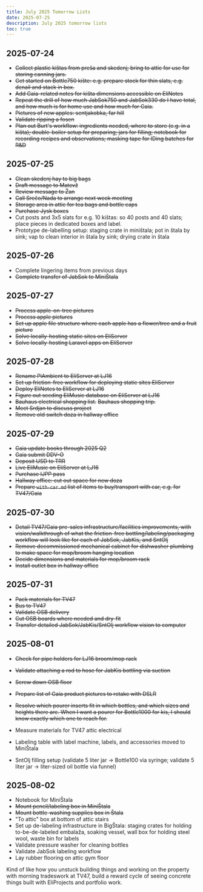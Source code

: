 ```yaml
---
title: July 2025 Tomorrow Lists
date: 2025-07-25
description: July 2025 tomorrow lists
toc: true
---
```


## 2025-07-24

- ~~Collect plastic kištas from preša and skedenj; bring to attic for use for storing canning jars.~~
- ~~Get started on Bottle750 kište: e.g. prepare stock for thin slats, e.g. denail and stack in box.~~
- ~~Add Gaia-related notes for kišta dimensions accessible on EliNotes~~
- ~~Repeat the drill of how much JabSok750 and JabSok330 do I have total, and how much is for home use and how much for Gaia.~~
- ~~Pictures of new apples: sentjakobka, far hill~~
- ~~Validate ripping a fosen~~
- ~~Plan out Burt's workflow: ingredients needed, where to store (e.g. in a kišta); double-boiler setup for preparing; jars for filling; notebook for recording recipes and observations; masking tape for IDing batches for R&D~~

## 2025-07-25

- ~~Clean skedenj hay to big bags~~
- ~~Draft message to Matevž~~
- ~~Review message to Žan~~
- ~~Call Srečo/Nada to arrange next week meeting~~
- ~~Storage area in attic for tea bags and bottle caps~~
- ~~Purchase Jysk boxes~~
- Cut posts and 3x5 slats for e.g. 10 kištas: so 40 posts and 40 slats; place pieces in dedicated boxes and label.
- Prototype de-labelling setup: staging crate in miništala; pot in štala by sink; vap to clean interior in štala by sink; drying crate in štala

## 2025-07-26

- Complete lingering items from previous days
- ~~Complete transfer of JabSok to MiniŠtala~~

## 2025-07-27

- ~~Process apple-on-tree pictures~~
- ~~Process apple pictures~~
- ~~Set up apple file structure where each apple has a flower/tree and a fruit picture~~
- ~~Solve locally-hosting static sites on EliServer~~
- ~~Solve locally-hosting Laravel apps on EliServer~~

## 2025-07-28

- ~~Rename PiAmbient to EliServer at LJ16~~
- ~~Set up friction-free workflow for deploying static sites EliServer~~
- ~~Deploy EliNotes to EliServer at LJ16~~
- ~~Figure out seeding EliMusic database on EliServer at LJ16~~
- ~~Bauhaus electrical shopping list.~~
  ~~Bauhaus shopping trip.~~
- ~~Meet Srdjan to discuss project~~
- ~~Remove old switch doza in hallway office~~

## 2025-07-29

- ~~Gaia update books through 2025 Q2~~
- ~~Gaia submit DDV-O~~
- ~~Deposit USD to TRR~~
- ~~Live EliMusic on EliServer at LJ16~~
- ~~Purchase IJPP pass~~
- ~~Hallway office: cut out space for new doza~~
- ~~Prepare `with-car.md` list of items to buy/transport with car, e.g. for TV47/Gaia~~

## 2025-07-30

- ~~Detail TV47/Gaia pre-sales infrastructure/facilities improvements, with vision/walkthrough of what the friction-free bottling/labeling/packaging workflow will look like for each of JabSok, JabKis, and SntOlj~~
- ~~Remove decommissioned mechanical cabinet for dishwasher plumbing to make space for mop/broom hanging location~~
- ~~Decide dimensions and materials for mop/broom rack~~
- ~~Install outlet box in hallway office~~

## 2025-07-31

- ~~Pack materials for TV47~~
- ~~Bus to TV47~~
- ~~Validate OSB delivery~~
- ~~Cut OSB boards where needed and dry-fit~~
- ~~Transfer detailed JabSok/JabKis/SntOlj workflow vision to computer~~

## 2025-08-01

- ~~Check for pipe holders for LJ16 broom/mop rack~~
- ~~Validate attaching a rod to hose for JabKis bottling via suction~~
- ~~Screw down OSB floor~~
- ~~Prepare list of Gaia product pictures to retake with DSLR~~
- ~~Resolve which pourer inserts fit in which bottles, and which sizes and heights there are. When I want a pourer for Bottle1000 for kis, I should know exactly which one to reach for.~~

- Measure materials for TV47 attic electrical
- Labeling table with label machine, labels, and accessories moved to MiniŠtala
- SntOlj filling setup (validate 5 liter jar -> Bottle100 via syringe; validate 5 liter jar -> liter-sized oil bottle via funnel)

## 2025-08-02

- Notebook for MiniŠtala
- ~~Mount pencil/labeling box in MiniŠtala~~
- ~~Mount bottle-washing supplies box in Štala~~
- "To attic" box at bottom of attic stairs
- Set up de-labeling infrastructure in BigŠtala: staging crates for holding to-be-de-labeled embalaža, soaking vessel, wall box for holding steel wool, waste bin for labels
- Validate pressure washer for cleaning bottles
- Validate JabSok labeling workflow
- Lay rubber flooring on attic gym floor


Kind of like how you unstuck building things and working on the property with morning tradeswork at TV47, build a reward cycle of seeing concrete things built with EliProjects and portfolio work.

